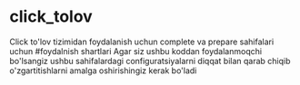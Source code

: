 # click_tolov
Click to'lov tizimidan foydalanish uchun complete va prepare sahifalari uchun
#foydalnish shartlari
Agar siz ushbu koddan foydalanmoqchi bo'lsangiz ushbu sahifalardagi configuratsiyalarni diqqat bilan qarab chiqib o'zgartitishlarni amalga oshirishingiz kerak bo'ladi
